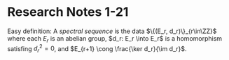 # Research Notes 1-21



Easy definition: A *spectral sequence* is the data $\{(E_r, d_r)\}_{r\in\ZZ}$ where each $E_r$ is an abelian group, $d_r: E_r \into E_r$ is a homomorphism satisfing $d_r^2=0$, and $E_{r+1} \cong \frac{\ker d_r}{\im d_r}$.